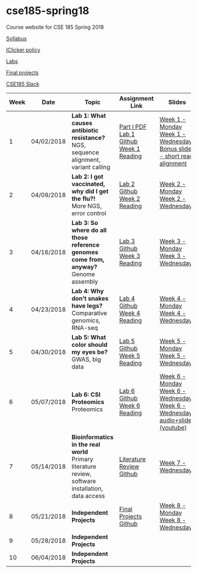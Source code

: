 # cse185-spring18
Course website for CSE 185 Spring 2018

[Syllabus](https://github.com/gymreklab/cse185-spring18/blob/master/cse185-spring18-syllabus.md)

[IClicker policy](https://github.com/gymreklab/cse185-spring18/blob/master/cse185-spring18-clickers.md)

[Labs](https://github.com/gymreklab/cse185-spring18/blob/master/cse185-spring18-labs.md)

[Final projects](https://github.com/gymreklab/cse185-spring18/blob/master/cse185-spring18-final-projects.md)

[CSE185 Slack](cse185-sp18.slack.com)

| Week | Date | Topic | Assignment Link | Slides |
|----------|----------|-------|------- |------|
| 1 | 04/02/2018 | **Lab 1: What causes antibiotic resistance?** <br> NGS, sequence alignment, variant calling | [Part I PDF](https://drive.google.com/open?id=1LwZ6XhEorptrEKa0WBxWklyFU67e5y-4) <br> [Lab 1 Github](https://classroom.github.com/a/LkiyN9iG) <br> [Week 1 Reading](https://www.nature.com/news/health-care-bring-microbial-sequencing-to-hospitals-1.15282)| [Week 1 - Monday](https://1drv.ms/p/s!Av3Lz32wf4RPgQKO5OuqJYYzP4Ju) <br> [Week 1 - Wednesday](https://1drv.ms/p/s!Av3Lz32wf4RPgQcPM6fl549K_2ud) <br> [Bonus slides - short read alignment](https://s3-us-west-2.amazonaws.com/cse291personalgenomics/Lectures2017/Lecture12_AlignmentVariantCalling.pptx)|
| 2 | 04/09/2018 | **Lab 2: I got vaccinated, why did I get the flu?!** <br> More NGS, error control | [Lab 2 Github](https://classroom.github.com/a/HmdW2aYB) <br> [Week 2 Reading](https://www.nature.com/articles/nrg3655)| [Week 2 - Monday](https://1drv.ms/p/s!Av3Lz32wf4RPgQ3_afBOU7OPuvyD) <br> [Week 2 - Wednesday](https://1drv.ms/p/s!Av3Lz32wf4RPgQ-EpZLt4Uk75kFw) |
| 3 | 04/16/2018 | **Lab 3: So where do all those reference genomes come from, anyway?** <br> Genome assembly | [Lab 3 Github](https://classroom.github.com/a/LLSf9NwQ) <br> [Week 3 Reading](https://drive.google.com/file/d/1zBg8fr3WYTu_1uptU9rAYbWSVa7u7_N1/view?usp=sharing)|[Week 3 - Monday](https://1drv.ms/p/s!Av3Lz32wf4RPgROf0me7GfYkkCs6)  <br> [Week 3 - Wednesday](https://1drv.ms/p/s!Av3Lz32wf4RPgRX1IT6c3a8DvUSo)|
| 4 | 04/23/2018 | **Lab 4: Why don’t snakes have legs?** <br> Comparative genomics, RNA-seq| [Lab 4 Github](https://classroom.github.com/a/p6U_fkJo) <br> [Week 4 Reading](https://drive.google.com/open?id=1QtmH61K59_Meux0jiMS7d9ZYFYMgwYUP)| [Week 4 - Monday](https://1drv.ms/p/s!Av3Lz32wf4RPgRfB3mELpjr6_d5F) <br> [Week 4 - Wednesday](https://1drv.ms/p/s!Av3Lz32wf4RPgRlrNIwgyYZhu9uL)|
| 5 | 04/30/2018 | **Lab 5: What color should my eyes be?** <br> GWAS, big data| [Lab 5 Github](https://classroom.github.com/a/A6Yg-Xba)<br>[Week 5 Reading](https://drive.google.com/open?id=1_PMXVFLCkT0680A4hZ7nXbZkr8QId61x)| [Week 5 - Monday](https://1drv.ms/p/s!Av3Lz32wf4RPgRvksrliRbJFhBlM) <br> [Week 5 - Wednesday](https://1drv.ms/p/s!Av3Lz32wf4RPgR04SdjzX4QPgBmo)|
| 6 | 05/07/2018 | **Lab 6: CSI Proteomics** <br> Proteomics| [Lab 6 Github](https://classroom.github.com/a/9j0fPodc) <br> [Week 6 Reading](https://drive.google.com/file/d/1NuBlwFMpQ3Y9fhlRcp1sLQ4iCm87qyeg/view?usp=sharing)| [Week 6 - Monday](https://1drv.ms/p/s!Av3Lz32wf4RPgR81VKiIlHyepwNU)<br>[Week 6 - Wednesday](https://1drv.ms/p/s!Av3Lz32wf4RPgSF75R2LOFoitzv-)<br>[Week 6 - Wednesday audio+slides (youtube)](https://youtu.be/p0zYY_Nhrd8 )|
| 7 | 05/14/2018 | **Bioinformatics in the real world** <br> Primary literature review, software installation, data access| [Literature Review Github](https://classroom.github.com/a/wDYJvgYZ) | [Week 7 - Wednesday](https://1drv.ms/p/s!Av3Lz32wf4RPgSPk-ySA_gl2PYRM)|
| 8 | 05/21/2018 | **Independent Projects**| [Final Projects Github](https://classroom.github.com/a/aE86QMOW) | [Week 8 - Monday](https://1drv.ms/p/s!Av3Lz32wf4RPgSXcDqHblDaA28wU) <br> [Week 8 - Wednesday](https://1drv.ms/p/s!Av3Lz32wf4RPgSc-Z0agKLu4r5Bh)|
| 9 | 05/28/2018 | **Independent Projects**| | |
| 10 | 06/04/2018 | **Independent Projects**| | |
